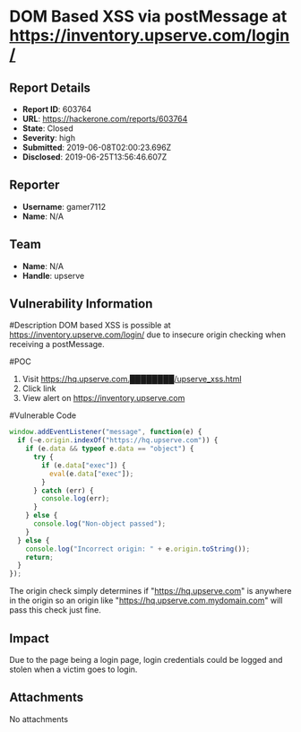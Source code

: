 # DOM Based XSS via postMessage at https://inventory.upserve.com/login/

## Report Details
- **Report ID**: 603764
- **URL**: https://hackerone.com/reports/603764
- **State**: Closed
- **Severity**: high
- **Submitted**: 2019-06-08T02:00:23.696Z
- **Disclosed**: 2019-06-25T13:56:46.607Z

## Reporter
- **Username**: gamer7112
- **Name**: N/A

## Team
- **Name**: N/A
- **Handle**: upserve

## Vulnerability Information
#Description
DOM based XSS is possible at https://inventory.upserve.com/login/ due to insecure origin checking when receiving a postMessage.

#POC
1. Visit https://hq.upserve.com.████████/upserve_xss.html
2. Click link
3. View alert on https://inventory.upserve.com

#Vulnerable Code
```javascript
window.addEventListener("message", function(e) {
  if (~e.origin.indexOf("https://hq.upserve.com")) {
    if (e.data && typeof e.data == "object") {
      try {
        if (e.data["exec"]) {
          eval(e.data["exec"]);
        }
      } catch (err) {
        console.log(err);
      }
    } else {
      console.log("Non-object passed");
    }
  } else {
    console.log("Incorrect origin: " + e.origin.toString());
    return;
  }
});
```
The origin check simply determines if "https://hq.upserve.com" is anywhere in the origin so an origin like "https://hq.upserve.com.mydomain.com" will pass this check just fine.

## Impact

Due to the page being a login page, login credentials could be logged and stolen when a victim goes to login.

## Attachments
No attachments
